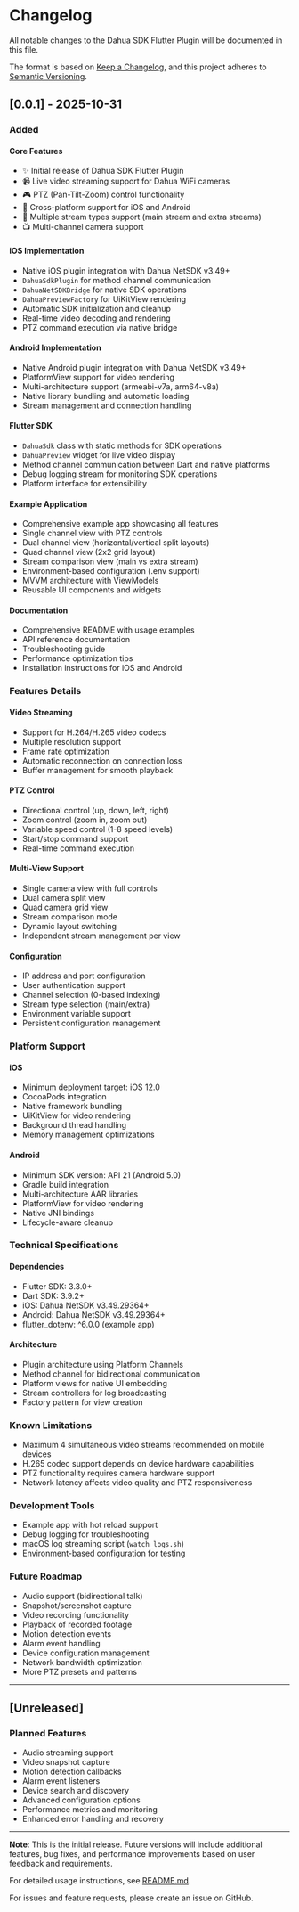 # Changelog

All notable changes to the Dahua SDK Flutter Plugin will be documented in this file.

The format is based on [Keep a Changelog](https://keepachangelog.com/en/1.0.0/),
and this project adheres to [Semantic Versioning](https://semver.org/spec/v2.0.0.html).

## [0.0.1] - 2025-10-31

### Added

#### Core Features
- ✨ Initial release of Dahua SDK Flutter Plugin
- 📹 Live video streaming support for Dahua WiFi cameras
- 🎮 PTZ (Pan-Tilt-Zoom) control functionality
- 📱 Cross-platform support for iOS and Android
- 🔄 Multiple stream types support (main stream and extra streams)
- 📺 Multi-channel camera support

#### iOS Implementation
- Native iOS plugin integration with Dahua NetSDK v3.49+
- `DahuaSdkPlugin` for method channel communication
- `DahuaNetSDKBridge` for native SDK operations
- `DahuaPreviewFactory` for UiKitView rendering
- Automatic SDK initialization and cleanup
- Real-time video decoding and rendering
- PTZ command execution via native bridge

#### Android Implementation
- Native Android plugin integration with Dahua NetSDK v3.49+
- PlatformView support for video rendering
- Multi-architecture support (armeabi-v7a, arm64-v8a)
- Native library bundling and automatic loading
- Stream management and connection handling

#### Flutter SDK
- `DahuaSdk` class with static methods for SDK operations
- `DahuaPreview` widget for live video display
- Method channel communication between Dart and native platforms
- Debug logging stream for monitoring SDK operations
- Platform interface for extensibility

#### Example Application
- Comprehensive example app showcasing all features
- Single channel view with PTZ controls
- Dual channel view (horizontal/vertical split layouts)
- Quad channel view (2x2 grid layout)
- Stream comparison view (main vs extra stream)
- Environment-based configuration (.env support)
- MVVM architecture with ViewModels
- Reusable UI components and widgets

#### Documentation
- Comprehensive README with usage examples
- API reference documentation
- Troubleshooting guide
- Performance optimization tips
- Installation instructions for iOS and Android

### Features Details

#### Video Streaming
- Support for H.264/H.265 video codecs
- Multiple resolution support
- Frame rate optimization
- Automatic reconnection on connection loss
- Buffer management for smooth playback

#### PTZ Control
- Directional control (up, down, left, right)
- Zoom control (zoom in, zoom out)
- Variable speed control (1-8 speed levels)
- Start/stop command support
- Real-time command execution

#### Multi-View Support
- Single camera view with full controls
- Dual camera split view
- Quad camera grid view
- Stream comparison mode
- Dynamic layout switching
- Independent stream management per view

#### Configuration
- IP address and port configuration
- User authentication support
- Channel selection (0-based indexing)
- Stream type selection (main/extra)
- Environment variable support
- Persistent configuration management

### Platform Support

#### iOS
- Minimum deployment target: iOS 12.0
- CocoaPods integration
- Native framework bundling
- UiKitView for video rendering
- Background thread handling
- Memory management optimizations

#### Android
- Minimum SDK version: API 21 (Android 5.0)
- Gradle build integration
- Multi-architecture AAR libraries
- PlatformView for video rendering
- Native JNI bindings
- Lifecycle-aware cleanup

### Technical Specifications

#### Dependencies
- Flutter SDK: 3.3.0+
- Dart SDK: 3.9.2+
- iOS: Dahua NetSDK v3.49.29364+
- Android: Dahua NetSDK v3.49.29364+
- flutter_dotenv: ^6.0.0 (example app)

#### Architecture
- Plugin architecture using Platform Channels
- Method channel for bidirectional communication
- Platform views for native UI embedding
- Stream controllers for log broadcasting
- Factory pattern for view creation

### Known Limitations
- Maximum 4 simultaneous video streams recommended on mobile devices
- H.265 codec support depends on device hardware capabilities
- PTZ functionality requires camera hardware support
- Network latency affects video quality and PTZ responsiveness

### Development Tools
- Example app with hot reload support
- Debug logging for troubleshooting
- macOS log streaming script (`watch_logs.sh`)
- Environment-based configuration for testing

### Future Roadmap
- Audio support (bidirectional talk)
- Snapshot/screenshot capture
- Video recording functionality
- Playback of recorded footage
- Motion detection events
- Alarm event handling
- Device configuration management
- Network bandwidth optimization
- More PTZ presets and patterns

---

## [Unreleased]

### Planned Features
- Audio streaming support
- Video snapshot capture
- Motion detection callbacks
- Alarm event listeners
- Device search and discovery
- Advanced configuration options
- Performance metrics and monitoring
- Enhanced error handling and recovery

---

**Note**: This is the initial release. Future versions will include additional features, bug fixes, and performance improvements based on user feedback and requirements.

For detailed usage instructions, see [README.md](README.md).

For issues and feature requests, please create an issue on GitHub. 
